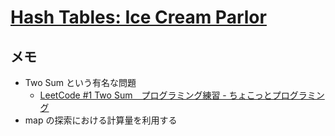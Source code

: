 # [Hash Tables: Ice Cream Parlor](https://www.hackerrank.com/challenges/ctci-ice-cream-parlor/problem?h_l=interview&playlist_slugs%5B%5D%5B%5D=interview-preparation-kit&playlist_slugs%5B%5D%5B%5D=search)

## メモ

- Two Sum という有名な問題
  - [LeetCode #1 Two Sum　プログラミング練習 - ちょこっとプログラミング](https://stlisacity.hatenablog.com/entry/2018/04/29/130249)
- map の探索における計算量を利用する
